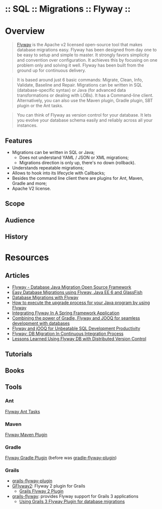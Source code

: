 :: SQL :: Migrations :: Flyway ::
=================================

# Overview

> [Flyway](https://flywaydb.org/) is the Apache v2 licensed open-source tool that makes database migrations easy. Flyway has been designed from day one to be easy to setup and simple to master. It strongly favors simplicity and convention over configuration. It achieves this by focusing on one problem only and solving it well. Flyway has been built from the ground up for continuous delivery.

> It is based around just 6 basic commands: Migrate, Clean, Info, Validate, Baseline and Repair. Migrations can be written in SQL (database-specific syntax) or Java (for advanced data transformations or dealing with LOBs). It has a Command-line client. Alternatively, you can also use the Maven plugin, Gradle plugin, SBT plugin or the Ant tasks.

> You can think of Flyway as version control for your database. It lets you evolve your database schema easily and reliably across all your instances. 

## Features

- Migrations can be written in SQL or Java;
    - Does not understand YAML / JSON or XML migrations;
    - Migrations direction is only up, there's no down (rollback).
- Understands repeatable migrations;
- Allows to hook into its lifecycle with Callbacks;
- Besides the command line client there are plugins for Ant, Maven, Gradle and more;
- Apache V2 license.

## Scope

## Audience

## History

# Resources

## Articles

- [Flyway - Database Java Migration Open Source Framework](http://www.methodsandtools.com/tools/flyway.php)
- [Easy Database Migrations using Flyway, Java EE 6 and GlassFish](http://www.hascode.com/2013/04/easy-database-migrations-using-flyway-java-ee-6-and-glassfish/)
- [Database Migrations with Flyway](http://www.baeldung.com/database-migrations-with-flyway)
- [How to execute the upgrade process for your Java program by using Flyway](https://hainguyen.mycollab.com/how-to-perform-upgrade-a-java-program-flyway/)
- [Integrating Flyway In A Spring Framework Application](http://blog.trifork.com/2014/12/09/integrating-flywaydb-in-a-spring-framework-application/)
- [Combining the power of Gradle, Flyway and JOOQ for seamless development with databases](http://coders-kitchen.com/2016/04/25/combining-the-power-of-gradle-flyway-and-jooq-for-seamless-development-with-databases/)
- [Flyway and jOOQ for Unbeatable SQL Development Productivity](https://blog.jooq.org/tag/database-migration/)
- [Flyway: DB Migration In Continuous Integration Process](https://www.romexsoft.com/blog/flyway-db-migration/)
- [Lessons Learned Using Flyway DB with Distributed Version Control](http://www.jeremyjarrell.com/using-flyway-db-with-distributed-version-control/)

## Tutorials

## Books

## Tools

### Ant

[Flyway Ant Tasks](https://flywaydb.org/documentation/ant/)

### Maven

[Flyway Maven Plugin](https://flywaydb.org/documentation/maven/)

### Gradle

[Flyway Gradle Plugin](https://flywaydb.org/documentation/gradle/) (before was [gradle-flyway-plugin](https://github.com/ben-manes/gradle-flyway-plugin))

### Grails

- [grails-flyway-plugin](https://github.com/daniel-lima/grails-flyway-plugin)
- [GFlyway2](https://github.com/Vav1lon/GFlyway2): Flyway 2 plugin for Grails
    - [Grails Flyway 2 Plugin](https://grails.org/plugin/gflyway2)
- [grails-flyway](https://github.com/saw303/grails-flyway): provides Flyway support for Grails 3 applications
    - [Using Grails 3 Flyway Plugin for database migrations](https://www.wangler.io/blog/2016/grails-flyway-plugin.html)
